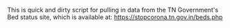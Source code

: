 This is quick and dirty script for pulling in data from the TN Government's Bed status site, which is available at: https://stopcorona.tn.gov.in/beds.php

